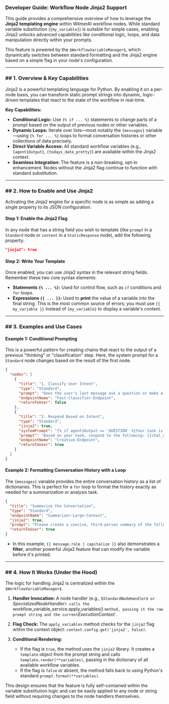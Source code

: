 ### **Developer Guide: Workflow Node Jinja2 Support**

This guide provides a comprehensive overview of how to leverage the **Jinja2 templating engine** within WilmerAI
workflow nodes. While standard variable substitution (`{my_variable}`) is suitable for simple cases, enabling Jinja2
unlocks advanced capabilities like conditional logic, loops, and data manipulation directly within your prompts.

This feature is powered by the `$WorkflowVariableManager$`, which dynamically switches between standard formatting and
the Jinja2 engine based on a simple flag in your node's configuration.

-----

### \#\# 1. Overview & Key Capabilities

Jinja2 is a powerful templating language for Python. By enabling it on a per-node basis, you can transform static prompt
strings into dynamic, logic-driven templates that react to the state of the workflow in real-time.

**Key Capabilities:**

* **Conditional Logic:** Use `{% if ... %}` statements to change parts of a prompt based on the output of previous nodes
  or other variables.
* **Dynamic Loops:** Iterate over lists—most notably the `{messages}` variable—using `{% for ... %}` loops to format
  conversation histories or other collections of data precisely.
* **Direct Variable Access:** All standard workflow variables (e.g., `{agent1Output}`, `{todays_date_pretty}`) are
  available within the Jinja2 context.
* **Seamless Integration:** The feature is a non-breaking, opt-in enhancement. Nodes without the Jinja2 flag continue to
  function with standard substitution.

-----

### \#\# 2. How to Enable and Use Jinja2

Activating the Jinja2 engine for a specific node is as simple as adding a single property to its JSON configuration.

#### **Step 1: Enable the Jinja2 Flag**

In any node that has a string field you wish to template (like `prompt` in a `Standard` node or `content` in a
`StaticResponse` node), add the following property:

```json
"jinja2": true
```

#### **Step 2: Write Your Template**

Once enabled, you can use Jinja2 syntax in the relevant string fields. Remember these two core syntax elements:

* **Statements `{% ... %}`:** Used for control flow, such as `if` conditions and `for` loops.
* **Expressions `{{ ... }}`:** Used to **print** the value of a variable into the final string. This is the most common
  source of errors; you must use `{{ my_variable }}` instead of `{my_variable}` to display a variable's content.

-----

### \#\# 3. Examples and Use Cases

#### **Example 1: Conditional Prompting**

This is a powerful pattern for creating chains that react to the output of a previous "thinking" or "classification"
step. Here, the system prompt for a `Standard` node changes based on the result of the first node.

```json
{
  "nodes": [
    {
      "title": "1. Classify User Intent",
      "type": "Standard",
      "prompt": "Does the user's last message ask a question or make a statement? Respond with only QUESTION or STATEMENT.",
      "endpointName": "Fast-Classifier-Endpoint",
      "returnToUser": false
    },
    {
      "title": "2. Respond Based on Intent",
      "type": "Standard",
      "jinja2": true,
      "systemPrompt": "{% if agent1Output == 'QUESTION' %}Your task is to answer the user's question directly and concisely.{% else %}Your task is to acknowledge the user's statement and ask a relevant follow-up question.{% endif %}",
      "prompt": "Based on your task, respond to the following: {{chat_user_prompt_last_one}}",
      "endpointName": "Creative-Endpoint",
      "returnToUser": true
    }
  ]
}
```

#### **Example 2: Formatting Conversation History with a Loop**

The `{messages}` variable provides the entire conversation history as a list of dictionaries. This is perfect for a
`for` loop to format the history exactly as needed for a summarization or analysis task.

```json
{
  "title": "Summarize the Conversation",
  "type": "Standard",
  "endpointName": "Summarizer-Large-Context",
  "jinja2": true,
  "prompt": "Please create a concise, third-person summary of the following chat log:\n\n--- CHAT LOG START ---\n{% for message in messages %}\n{{ message.role | capitalize }}: {{ message.content }}\n{% endfor %}\n--- CHAT LOG END ---\n\nSummary:",
  "returnToUser": true
}
```

* In this example, `{{ message.role | capitalize }}` also demonstrates a **filter**, another powerful Jinja2 feature
  that can modify the variable before it's printed.

-----

### \#\# 4. How It Works (Under the Hood)

The logic for handling Jinja2 is centralized within the `$WorkflowVariableManager$`.

1. **Handler Invocation:** A node handler (e.g., ` $StandardNodeHandler$ or  `$SpecializedNodeHandler$` ) calls the  `
   workflow\_variable\_service.apply\_variables()
   `method, passing it the raw prompt string and the current`$ExecutionContext$\`.

2. **Flag Check:** The `apply_variables` method checks for the `jinja2` flag within the context object:
   `context.config.get('jinja2', False)`.

3. **Conditional Rendering:**

    * If the flag is `true`, the method uses the `jinja2` library. It creates a `template` object from the prompt string
      and calls `template.render(**variables)`, passing in the dictionary of all available workflow variables.
    * If the flag is `false` or absent, the method falls back to using Python's standard `prompt.format(**variables)`.

This design ensures that the feature is fully self-contained within the variable substitution logic and can be easily
applied to any node or string field without requiring changes to the node handlers themselves.